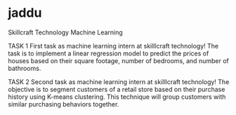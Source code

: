 # jaddu
Skillcraft Technology Machine Learning

TASK 1
 First task as machine learning intern at skilllcraft technology!
The task is to implement a linear regression model to predict the prices of houses based on their square footage, number of bedrooms, and number of bathrooms. 

TASK 2
Second task as machine learning intern at skilllcraft technology!
The objective is to segment customers of a retail store based on their purchase history using K-means clustering. This technique will group customers with similar purchasing behaviors together.


